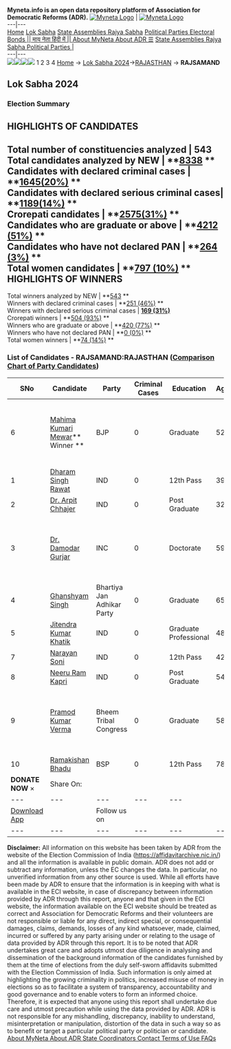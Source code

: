 **Myneta.info is an open data repository platform of Association for Democratic Reforms (ADR).**
[![Myneta Logo](https://www.myneta.info/lib/img/myneta-logo.png)](https://www.myneta.info/) | [![Myneta Logo](https://www.myneta.info/lib/img/adr-logo.png)](https://adrindia.org)  
---|---  
[Home](https://www.myneta.info/) [Lok Sabha](https://www.myneta.info/#ls "Lok Sabha") [ State Assemblies ](https://www.myneta.info/#sa "State Assemblies") [Rajya Sabha](https://www.myneta.info/#rs "Rajya Sabha") [Political Parties ](https://www.myneta.info/party "Political Parties") [ Electoral Bonds ](https://www.myneta.info/electoral_bonds "Electoral Bonds") [ || माय नेता हिंदी में || ](https://translate.google.co.in/translate?prev=hp&hl=en&js=y&u=www.myneta.info&sl=en&tl=hi&history_state0=) [ About MyNeta ](https://adrindia.org/content/about-myneta) [ About ADR ](https://adrindia.org/about-adr/who-we-are) [☰](javascript:void\(0\))
[ State Assemblies ](https://www.myneta.info/#sa "State Assemblies") [ Rajya Sabha ](https://www.myneta.info/#rs "Rajya Sabha") [ Political Parties ](https://www.myneta.info/party "Political Parties")
|   
---|---  
![](https://www.myneta.info/lib/img/banner/banner-1.png)![](https://www.myneta.info/lib/img/banner/banner-2.png)![](https://www.myneta.info/lib/img/banner/banner-3.png)![](https://www.myneta.info/lib/img/banner/banner-4.png)
1  2  3  4 
[Home](https://www.myneta.info/) → [Lok Sabha 2024](https://www.myneta.info/LokSabha2024/)→[RAJASTHAN](https://www.myneta.info/LokSabha2024/index.php?action=show_constituencies&state_id=29) → **RAJSAMAND**
### 
## Lok Sabha 2024
###  Election Summary 
HIGHLIGHTS OF CANDIDATES  
---  
Total number of constituencies analyzed |  543   
Total candidates analyzed by NEW | **[8338](https://www.myneta.info/LokSabha2024/index.php?action=summary&subAction=candidates_analyzed&sort=candidate#summary) **  
Candidates with declared criminal cases | **[1645(20%)](https://www.myneta.info/LokSabha2024/index.php?action=summary&subAction=crime&sort=candidate#summary) **  
Candidates with declared serious criminal cases| **[1189(14%)](https://www.myneta.info/LokSabha2024/index.php?action=summary&subAction=serious_crime&sort=candidate#summary) **  
Crorepati candidates | **[2575(31%)](https://www.myneta.info/LokSabha2024/index.php?action=summary&subAction=crorepati&sort=candidate#summary) **  
Candidates who are graduate or above | **[4212 (51%)](https://www.myneta.info/LokSabha2024/index.php?action=summary&subAction=education&sort=candidate#summary) **  
Candidates who have not declared PAN | **[264 (3%)](https://www.myneta.info/LokSabha2024/index.php?action=summary&subAction=without_pan&sort=candidate#summary) **  
Total women candidates | **[797 (10%)](https://www.myneta.info/LokSabha2024/index.php?action=summary&subAction=women_candidate&sort=candidate#summary) **  
HIGHLIGHTS OF WINNERS  
---  
Total winners analyzed by NEW | **[543](https://www.myneta.info/LokSabha2024/index.php?action=summary&subAction=winner_analyzed&sort=candidate#summary) **  
Winners with declared criminal cases | **[251 (46%)](https://www.myneta.info/LokSabha2024/index.php?action=summary&subAction=winner_crime&sort=candidate#summary) **  
Winners with declared serious criminal cases | **[169 (31%)](https://www.myneta.info/LokSabha2024/index.php?action=summary&subAction=winner_serious_crime&sort=candidate#summary)**  
Crorepati winners | **[504 (93%)](https://www.myneta.info/LokSabha2024/index.php?action=summary&subAction=winner_crorepati&sort=candidate#summary) **  
Winners who are graduate or above | **[420 (77%)](https://www.myneta.info/LokSabha2024/index.php?action=summary&subAction=winner_education&sort=candidate#summary) **  
Winners who have not declared PAN | **[0 (0%)](https://www.myneta.info/LokSabha2024/index.php?action=summary&subAction=winner_without_pan&sort=candidate#summary) **  
Total women winners | **[74 (14%)](https://www.myneta.info/LokSabha2024/index.php?action=summary&subAction=winner_women&sort=candidate#summary) **  
### List of Candidates - RAJSAMAND:RAJASTHAN ([Comparison Chart of Party Candidates](https://www.myneta.info/LokSabha2024/comparisonchart.php?constituency_id=375))
SNo | Candidate| Party| Criminal Cases| Education| Age| Total Assets| Liabilities  
---|---|---|---|---|---|---|---  
6  | [Mahima Kumari Mewar](https://www.myneta.info/LokSabha2024/candidate.php?candidate_id=2577)** Winner ** | BJP | 0 | Graduate| 52 | ![](https://myneta.info/image_v2.php?myneta_folder=LokSabha2024&candidate_id=2577&col=ta) | ![](https://myneta.info/image_v2.php?myneta_folder=LokSabha2024&candidate_id=2577&col=lia)  
1  | [Dharam Singh Rawat](https://www.myneta.info/LokSabha2024/candidate.php?candidate_id=2898) | IND | 0 | 12th Pass| 39 | Rs 72,19,100 ~ 72 Lacs+ | Rs 25,00,000 ~ 25 Lacs+  
2  | [Dr. Arpit Chhajer](https://www.myneta.info/LokSabha2024/candidate.php?candidate_id=2580) | IND | 0 | Post Graduate| 32 | Rs 13,50,000 ~ 13 Lacs+ | Rs 2,00,000 ~ 2 Lacs+  
3  | [Dr. Damodar Gurjar](https://www.myneta.info/LokSabha2024/candidate.php?candidate_id=2578) | INC | 0 | Doctorate| 59 | ![](https://myneta.info/image_v2.php?myneta_folder=LokSabha2024&candidate_id=2578&col=ta) | ![](https://myneta.info/image_v2.php?myneta_folder=LokSabha2024&candidate_id=2578&col=lia)  
4  | [Ghanshyam Singh](https://www.myneta.info/LokSabha2024/candidate.php?candidate_id=1988) | Bhartiya Jan Adhikar Party | 0 | Graduate| 65 | Rs 21,32,08,000 ~ 21 Crore+ | Rs 0 ~   
5  | [Jitendra Kumar Khatik](https://www.myneta.info/LokSabha2024/candidate.php?candidate_id=2581) | IND | 0 | Graduate Professional| 48 | Rs 1,09,68,155 ~ 1 Crore+ | Rs 2,00,000 ~ 2 Lacs+  
7  | [Narayan Soni](https://www.myneta.info/LokSabha2024/candidate.php?candidate_id=2899) | IND | 0 | 12th Pass| 42 | Rs 19,50,000 ~ 19 Lacs+ | Rs 0 ~   
8  | [Neeru Ram Kapri](https://www.myneta.info/LokSabha2024/candidate.php?candidate_id=1850) | IND | 0 | Post Graduate| 54 | Rs 68,07,059 ~ 68 Lacs+ | Rs 6,07,000 ~ 6 Lacs+  
9  | [Pramod Kumar Verma](https://www.myneta.info/LokSabha2024/candidate.php?candidate_id=2897) | Bheem Tribal Congress | 0 | Graduate| 58 | ![](https://myneta.info/image_v2.php?myneta_folder=LokSabha2024&candidate_id=2897&col=ta) | ![](https://myneta.info/image_v2.php?myneta_folder=LokSabha2024&candidate_id=2897&col=lia)  
10  | [Ramakishan Bhadu](https://www.myneta.info/LokSabha2024/candidate.php?candidate_id=2579) | BSP | 0 | 12th Pass| 78 | Rs 70,53,000 ~ 70 Lacs+ | Rs 0 ~   
|  **DONATE NOW** × |  Share On:  | [](https://api.whatsapp.com/send?text=https%3A%2F%2Fmyneta.info%2Fpunjab2022%2Findex.php%3Faction%3Dshow_constituencies%26state_id%3D19) | [](https://www.facebook.com/sharer/sharer.php?u=https%3A%2F%2Fmyneta.info%2Fpunjab2022%2Findex.php%3Faction%3Dshow_constituencies%26state_id%3D19) | [](https://twitter.com/share?url=https%3A%2F%2Fmyneta.info%2Fpunjab2022%2Findex.php%3Faction%3Dshow_constituencies%26state_id%3D19)  
---|---|---|---|---  
| [ Download App ](https://play.google.com/store/apps/details?id=com.webrosoft.myneta1&pcampaignid=pcampaignidMKT-Other-global-all-co-prtnr-py-PartBadge-Mar2515-1) | [](https://play.google.com/store/apps/details?id=com.webrosoft.myneta1&pcampaignid=pcampaignidMKT-Other-global-all-co-prtnr-py-PartBadge-Mar2515-1) |  Follow us on  | [](https://www.facebook.com/adrindia.org/) | [](https://twitter.com/adrspeaks) | [](https://groups.google.com/g/national-election-watch?hl=en&pli=1) | [](https://www.instagram.com/adrspeaks/) | [](https://www.youtube.com/user/adrspeaks) | [](https://sharechat.com/profile/adrspeaks)  
---|---|---|---|---|---|---|---|---  
**Disclaimer:** All information on this website has been taken by ADR from the website of the Election Commission of India (https://affidavitarchive.nic.in/) and all the information is available in public domain. ADR does not add or subtract any information, unless the EC changes the data. In particular, no unverified information from any other source is used. While all efforts have been made by ADR to ensure that the information is in keeping with what is available in the ECI website, in case of discrepancy between information provided by ADR through this report, anyone and that given in the ECI website, the information available on the ECI website should be treated as correct and Association for Democratic Reforms and their volunteers are not responsible or liable for any direct, indirect special, or consequential damages, claims, demands, losses of any kind whatsoever, made, claimed, incurred or suffered by any party arising under or relating to the usage of data provided by ADR through this report. It is to be noted that ADR undertakes great care and adopts utmost due diligence in analysing and dissemination of the background information of the candidates furnished by them at the time of elections from the duly self-sworn affidavits submitted with the Election Commission of India. Such information is only aimed at highlighting the growing criminality in politics, increased misuse of money in elections so as to facilitate a system of transparency, accountability and good governance and to enable voters to form an informed choice. Therefore, it is expected that anyone using this report shall undertake due care and utmost precaution while using the data provided by ADR. ADR is not responsible for any mishandling, discrepancy, inability to understand, misinterpretation or manipulation, distortion of the data in such a way so as to benefit or target a particular political party or politician or candidate. 
[ About MyNeta ](https://adrindia.org/content/about-myneta) [ About ADR ](https://adrindia.org/about-adr/who-we-are) [ State Coordinators ](https://adrindia.org/about-adr/state-coordinators) [ Contact ](https://adrindia.org/contact-us) [ Terms of Use ](https://adrindia.org/content/adr-terms-use) [ FAQs ](https://adrindia.org/content/faqs)
